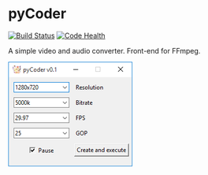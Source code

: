 # pyCoder
[![Build Status](https://travis-ci.org/valsaven/pyCoder.svg?branch=master)](https://travis-ci.org/valsaven/pyCoder)
[![Code Health](https://landscape.io/github/valsaven/pyCoder/master/landscape.svg?style=flat)](https://landscape.io/github/valsaven/pyCoder/master)

A simple video and audio converter. Front-end for FFmpeg.

![Alt text](image.png)
